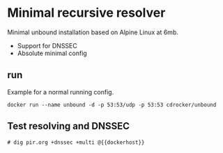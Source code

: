 # Minimal recursive resolver

Minimal unbound installation based on Alpine Linux at 6mb.

* Support for DNSSEC
* Absolute minimal config

## run

Example for a normal running config.

```
docker run --name unbound -d -p 53:53/udp -p 53:53 cdrocker/unbound
```

## Test resolving and DNSSEC

```
# dig pir.org +dnssec +multi @{{dockerhost}}
```
